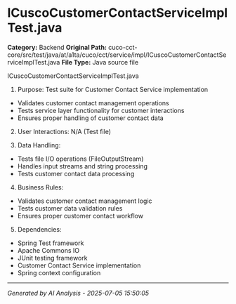 # ICuscoCustomerContactServiceImplTest.java

**Category:** Backend
**Original Path:** cuco-cct-core/src/test/java/at/a1ta/cuco/cct/service/impl/ICuscoCustomerContactServiceImplTest.java
**File Type:** Java source file

ICuscoCustomerContactServiceImplTest.java
1. Purpose: Test suite for Customer Contact Service implementation
- Validates customer contact management operations
- Tests service layer functionality for customer interactions
- Ensures proper handling of customer contact data

2. User Interactions: N/A (Test file)

3. Data Handling:
- Tests file I/O operations (FileOutputStream)
- Handles input streams and string processing
- Tests customer contact data processing

4. Business Rules:
- Validates customer contact management logic
- Tests customer data validation rules
- Ensures proper customer contact workflow

5. Dependencies:
- Spring Test framework
- Apache Commons IO
- JUnit testing framework
- Customer Contact Service implementation
- Spring context configuration

---
*Generated by AI Analysis - 2025-07-05 15:50:05*
